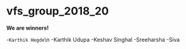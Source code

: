 # vfs_group_2018_20
**We are winners!**

-`Karthik Hegde`\n
-Karthik Udupa
-Keshav Singhal
-Sreeharsha
-Siva
